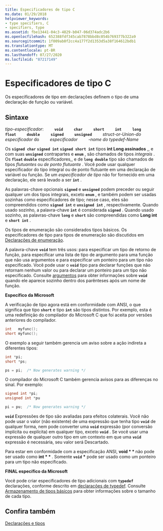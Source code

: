 ```yaml
---
title: Especificadores de tipo C
ms.date: 01/29/2018
helpviewer_keywords:
- type specifiers, C
- specifiers, type
ms.assetid: fbe13441-04c3-4829-b047-06d374adc2b6
ms.openlocfilehash: 652388fdf345cab7878bbd8c054b769377b322a9
ms.sourcegitcommit: 1f009ab0f2cc4a177f2d1353d5a38f164612bdb1
ms.translationtype: MT
ms.contentlocale: pt-BR
ms.lasthandoff: 07/27/2020
ms.locfileid: "87217149"
---
```

# <a name="c-type-specifiers"></a>Especificadores de tipo C

Os especificadores de tipo em declarações definem o tipo de uma declaração de função ou variável.

## <a name="syntax"></a>Sintaxe

*tipo-especificador*: &nbsp; &nbsp; &nbsp; &nbsp; **`void`** &nbsp; &nbsp; &nbsp; &nbsp; **`char`** &nbsp; &nbsp; &nbsp; &nbsp; **`short`** &nbsp; &nbsp; &nbsp; &nbsp; **`int`** &nbsp; &nbsp; &nbsp; &nbsp; **`long`** &nbsp; &nbsp; &nbsp; &nbsp; **`float`** &nbsp; &nbsp; &nbsp; &nbsp; **`double`** &nbsp; &nbsp; &nbsp; &nbsp; **`signed`** &nbsp; &nbsp; &nbsp; &nbsp; **`unsigned`** &nbsp; &nbsp; &nbsp; &nbsp; *struct-or-Union-do especificador* do &nbsp; &nbsp; &nbsp; &nbsp; *especificador* &nbsp; &nbsp; &nbsp; &nbsp; *-nome do typedef-Name*

Os **`signed char`** **`signed int`** **`signed short int`** tipos **int Long assinados** ,, e com suas **`unsigned`** contrapartes e **`enum`** , são chamados de tipos *integrais* . Os **`float`** **`double`** especificadores,, e de **`long double`** tipo são chamados de tipos *flutuantes* ou *de ponto flutuante* . Você pode usar qualquer especificador do tipo integral ou de ponto flutuante em uma declaração de variável ou função. Se um *especificador de tipo* não for fornecido em uma declaração, ele será levado a ser **`int`** .

As palavras-chave opcionais **`signed`** e **`unsigned`** podem preceder ou seguir qualquer um dos tipos integrais, exceto **`enum`** , e também podem ser usadas sozinhas como especificadores de tipo; nesse caso, eles são compreendidos como **`signed int`** e **`unsigned int`** , respectivamente. Quando usado sozinho, a palavra-chave **`int`** é considerada **`signed`** . Quando usado sozinho, as palavras-chave **`long`** e **`short`** são compreendidas como **Long int** e **`short int`** .

Os tipos de enumeração são considerados tipos básicos. Os especificadores de tipo para tipos de enumeração são discutidos em [Declarações de enumeração](../c-language/c-enumeration-declarations.md).

A palavra-chave **`void`** tem três usos: para especificar um tipo de retorno de função, para especificar uma lista de tipo de argumento para uma função que não usa argumentos e para especificar um ponteiro para um tipo não especificado. Você pode usar o **`void`** tipo para declarar funções que não retornam nenhum valor ou para declarar um ponteiro para um tipo não especificado. Consulte [argumentos](../c-language/arguments.md) para obter informações sobre **`void`** quando ele aparece sozinho dentro dos parênteses após um nome de função.

**Específico da Microsoft**

A verificação de tipo agora está em conformidade com ANSI, o que significa que tipo **`short`** e tipo **`int`** são tipos distintos. Por exemplo, esta é uma redefinição do compilador do Microsoft C que foi aceita por versões anteriores do compilador.

```C
int   myfunc();
short myfunc();
```

O exemplo a seguir também gerencia um aviso sobre a ação indireta a diferentes tipos:

```C
int *pi;
short *ps;

ps = pi;  /* Now generates warning */
```

O compilador do Microsoft C também gerencia avisos para as diferenças no sinal. Por exemplo:

```C
signed int *pi;
unsigned int *pu

pi = pu;  /* Now generates warning */
```

**`void`** Expressões de tipo são avaliadas para efeitos colaterais. Você não pode usar o valor (não existente) de uma expressão que tenha tipo **`void`** de qualquer forma, nem pode converter uma **`void`** expressão (por conversão implícita ou explícita) em qualquer tipo, exceto **`void`** . Se você usar uma expressão de qualquer outro tipo em um contexto em que uma **`void`** expressão é necessária, seu valor será Descartado.

Para estar em conformidade com a especificação ANSI, <strong>void \* \* </strong> não pode ser usado como <strong>int \* \* </strong>. Somente **`void`** <strong>\*</strong> pode ser usado como um ponteiro para um tipo não especificado.

**FINAL específico da Microsoft**

Você pode criar especificadores de tipo adicionais com **`typedef`** declarações, conforme descrito em [declarações de typedef](../c-language/typedef-declarations.md). Consulte [Armazenamento de tipos básicos](../c-language/storage-of-basic-types.md) para obter informações sobre o tamanho de cada tipo.

## <a name="see-also"></a>Confira também

[Declarações e tipos](../c-language/declarations-and-types.md)

